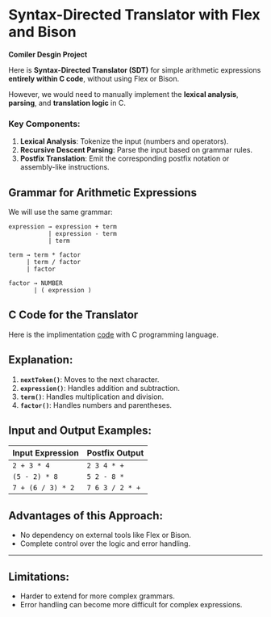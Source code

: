 # Syntax-Directed Translator with Flex and Bison

**Comiler Desgin Project**

Here is **Syntax-Directed Translator (SDT)** for simple arithmetic expressions **entirely within C code**, without using Flex or Bison. 

However, we would need to manually implement the **lexical analysis**, **parsing**, and **translation logic** in C.

### **Key Components:**
1. **Lexical Analysis**: Tokenize the input (numbers and operators).
2. **Recursive Descent Parsing**: Parse the input based on grammar rules.
3. **Postfix Translation**: Emit the corresponding postfix notation or assembly-like instructions.

## **Grammar for Arithmetic Expressions**
We will use the same grammar:

```
expression → expression + term
           | expression - term
           | term

term → term * factor
     | term / factor
     | factor

factor → NUMBER
       | ( expression )
```

## **C Code for the Translator**

Here is the implimentation [code](translator.c) with C programming language.

## **Explanation:**
1. **`nextToken()`**: Moves to the next character.
2. **`expression()`**: Handles addition and subtraction.
3. **`term()`**: Handles multiplication and division.
4. **`factor()`**: Handles numbers and parentheses.

## **Input and Output Examples:**

| Input Expression   | Postfix Output |
|----------------|-------------------|
| `2 + 3 * 4`          | `2 3 4 * +` |
| `(5 - 2) * 8`       | `5 2 - 8 *` |
| `7 + (6 / 3) * 2` | `7 6 3 / 2 * +` |

## **Advantages of this Approach:**
- No dependency on external tools like Flex or Bison.
- Complete control over the logic and error handling.

---

## **Limitations:**
- Harder to extend for more complex grammars.
- Error handling can become more difficult for complex expressions.
